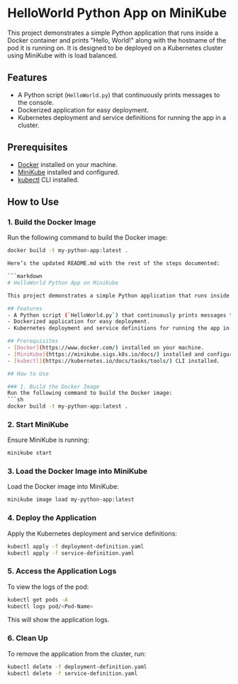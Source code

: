 # HelloWorld Python App on MiniKube

This project demonstrates a simple Python application that runs inside a Docker container and prints "Hello, World!" along with the hostname of the pod it is running on. It is designed to be deployed on a Kubernetes cluster using MiniKube with is load balanced.

## Features
- A Python script (`HelloWorld.py`) that continuously prints messages to the console.
- Dockerized application for easy deployment.
- Kubernetes deployment and service definitions for running the app in a cluster.

## Prerequisites
- [Docker](https://www.docker.com/) installed on your machine.
- [MiniKube](https://minikube.sigs.k8s.io/docs/) installed and configured.
- [kubectl](https://kubernetes.io/docs/tasks/tools/) CLI installed.

## How to Use

### 1. Build the Docker Image
Run the following command to build the Docker image:
```sh
docker build -t my-python-app:latest .

Here’s the updated README.md with the rest of the steps documented:

```markdown
# HelloWorld Python App on MiniKube

This project demonstrates a simple Python application that runs inside a Docker container and prints "Hello, World!" along with the hostname of the pod it is running on. It is designed to be deployed on a Kubernetes cluster using MiniKube with is load balanced.

## Features
- A Python script (`HelloWorld.py`) that continuously prints messages to the console.
- Dockerized application for easy deployment.
- Kubernetes deployment and service definitions for running the app in a cluster.

## Prerequisites
- [Docker](https://www.docker.com/) installed on your machine.
- [MiniKube](https://minikube.sigs.k8s.io/docs/) installed and configured.
- [kubectl](https://kubernetes.io/docs/tasks/tools/) CLI installed.

## How to Use

### 1. Build the Docker Image
Run the following command to build the Docker image:
```sh
docker build -t my-python-app:latest .
```

### 2. Start MiniKube
Ensure MiniKube is running:
```sh
minikube start
```

### 3. Load the Docker Image into MiniKube
Load the Docker image into MiniKube:
```sh
minikube image load my-python-app:latest
```

### 4. Deploy the Application
Apply the Kubernetes deployment and service definitions:
```sh
kubectl apply -f deployment-definition.yaml
kubectl apply -f service-definition.yaml
```

### 5. Access the Application Logs
To view the logs of the pod:
```sh
kubectl get pods -A
kubectl logs pod/<Pod-Name>
```
This will show the application logs.

### 6. Clean Up
To remove the application from the cluster, run:
```sh
kubectl delete -f deployment-definition.yaml
kubectl delete -f service-definition.yaml
```
